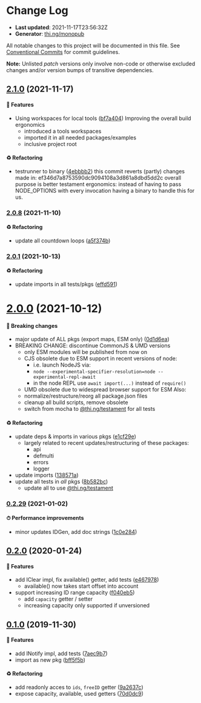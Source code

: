 # Change Log

- **Last updated**: 2021-11-17T23:56:32Z
- **Generator**: [thi.ng/monopub](https://thi.ng/monopub)

All notable changes to this project will be documented in this file.
See [Conventional Commits](https://conventionalcommits.org/) for commit guidelines.

**Note:** Unlisted _patch_ versions only involve non-code or otherwise excluded changes
and/or version bumps of transitive dependencies.

## [2.1.0](https://github.com/thi-ng/umbrella/tree/@thi.ng/idgen@2.1.0) (2021-11-17)

#### 🚀 Features

- Using workspaces for local tools ([bf7a404](https://github.com/thi-ng/umbrella/commit/bf7a404))
  Improving the overall build ergonomics
  - introduced a tools workspaces
  - imported it in all needed packages/examples
  - inclusive project root

#### ♻️ Refactoring

- testrunner to binary ([4ebbbb2](https://github.com/thi-ng/umbrella/commit/4ebbbb2))
  this commit reverts (partly) changes made in:
  ef346d7a8753590dc9094108a3d861a8dbd5dd2c
  overall purpose is better testament ergonomics:
  instead of having to pass NODE_OPTIONS with every invocation
  having a binary to handle this for us.

### [2.0.8](https://github.com/thi-ng/umbrella/tree/@thi.ng/idgen@2.0.8) (2021-11-10)

#### ♻️ Refactoring

- update all countdown loops ([a5f374b](https://github.com/thi-ng/umbrella/commit/a5f374b))

### [2.0.1](https://github.com/thi-ng/umbrella/tree/@thi.ng/idgen@2.0.1) (2021-10-13)

#### ♻️ Refactoring

- update imports in all tests/pkgs ([effd591](https://github.com/thi-ng/umbrella/commit/effd591))

# [2.0.0](https://github.com/thi-ng/umbrella/tree/@thi.ng/idgen@2.0.0) (2021-10-12)

#### 🛑 Breaking changes

- major update of ALL pkgs (export maps, ESM only) ([0d1d6ea](https://github.com/thi-ng/umbrella/commit/0d1d6ea))
- BREAKING CHANGE: discontinue CommonJS & UMD versions
  - only ESM modules will be published from now on
  - CJS obsolete due to ESM support in recent versions of node:
    - i.e. launch NodeJS via:
    - `node --experimental-specifier-resolution=node --experimental-repl-await`
    - in the node REPL use `await import(...)` instead of `require()`
  - UMD obsolete due to widespread browser support for ESM
  Also:
  - normalize/restructure/reorg all package.json files
  - cleanup all build scripts, remove obsolete
  - switch from mocha to [@thi.ng/testament](https://github.com/thi-ng/umbrella/tree/main/packages/testament) for all tests

#### ♻️ Refactoring

- update deps & imports in various pkgs ([e1cf29e](https://github.com/thi-ng/umbrella/commit/e1cf29e))
  - largely related to recent updates/restructuring of these packages:
    - api
    - defmulti
    - errors
    - logger
- update imports ([138571a](https://github.com/thi-ng/umbrella/commit/138571a))
- update all tests in _all_ pkgs ([8b582bc](https://github.com/thi-ng/umbrella/commit/8b582bc))
  - update all to use [@thi.ng/testament](https://github.com/thi-ng/umbrella/tree/main/packages/testament)

### [0.2.29](https://github.com/thi-ng/umbrella/tree/@thi.ng/idgen@0.2.29) (2021-01-02)

#### ⏱ Performance improvements

- minor updates IDGen, add doc strings ([1c0e284](https://github.com/thi-ng/umbrella/commit/1c0e284))

## [0.2.0](https://github.com/thi-ng/umbrella/tree/@thi.ng/idgen@0.2.0) (2020-01-24)

#### 🚀 Features

- add IClear impl, fix available() getter, add tests ([e467978](https://github.com/thi-ng/umbrella/commit/e467978))
  - available() now takes start offset into account
- support increasing ID range capacity ([f040eb5](https://github.com/thi-ng/umbrella/commit/f040eb5))
  - add `capacity` getter / setter
  - increasing capacity only supported if unversioned

## [0.1.0](https://github.com/thi-ng/umbrella/tree/@thi.ng/idgen@0.1.0) (2019-11-30)

#### 🚀 Features

- add INotify impl, add tests ([7aec9b7](https://github.com/thi-ng/umbrella/commit/7aec9b7))
- import as new pkg ([bff5f5b](https://github.com/thi-ng/umbrella/commit/bff5f5b))

#### ♻️ Refactoring

- add readonly acces to `ids`, `freeID` getter ([9a2637c](https://github.com/thi-ng/umbrella/commit/9a2637c))
- expose capacity,  available, used getters ([70d0dc9](https://github.com/thi-ng/umbrella/commit/70d0dc9))
